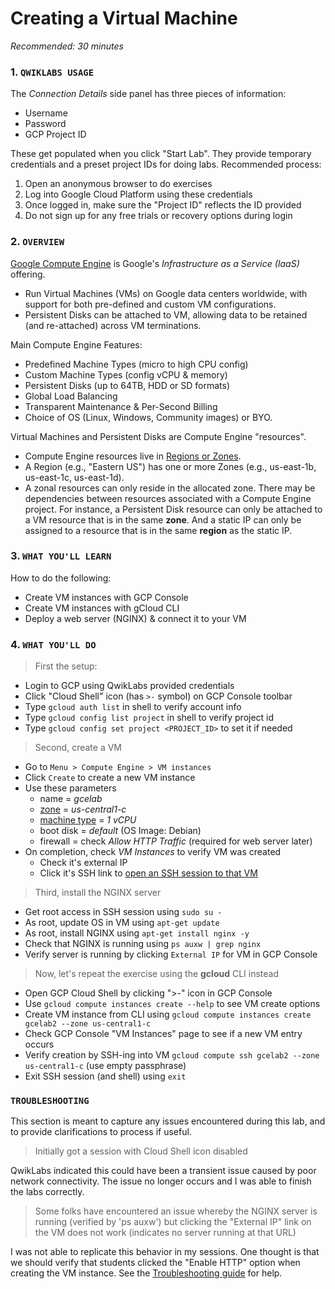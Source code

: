 # Creating a Virtual Machine

_Recommended: 30 minutes_

### 1. ```QWIKLABS USAGE```

The _Connection Details_ side panel has three pieces of information:
 
 - Username
 - Password
 - GCP Project ID

These get populated when you click "Start Lab". They provide temporary credentials and a preset project IDs for doing labs. Recommended process:

 1. Open an anonymous browser to do exercises
 2. Log into Google Cloud Platform using these credentials
 3. Once logged in, make sure the "Project ID" reflects the ID provided
 4. Do not sign up for any free trials or recovery options during login


### 2. ```OVERVIEW```

[Google Compute Engine](https://cloud.google.com/compute/) is Google's _Infrastructure as a Service (IaaS)_ offering. 

  * Run Virtual Machines (VMs) on Google data centers worldwide, with support for both pre-defined and custom VM configurations. 
  * Persistent Disks can be attached to VM, allowing data to be retained (and re-attached) across VM terminations.

Main Compute Engine Features:

 - Predefined Machine Types (micro to high CPU config)
 - Custom Machine Types (config vCPU & memory)
 - Persistent Disks (up to 64TB, HDD or SD formats)
 - Global Load Balancing
 - Transparent Maintenance & Per-Second Billing
 - Choice of OS (Linux, Windows, Community images) or BYO.
 
Virtual Machines and Persistent Disks are Compute Engine "resources". 

 * Compute Engine resources live in [Regions or Zones](https://cloud.google.com/compute/docs/zones). 
 * A Region (e.g., "Eastern US") has one or more Zones (e.g., us-east-1b, us-east-1c, us-east-1d). 
 * A zonal resources can only reside in the allocated zone. There may be dependencies between resources associated with a Compute Engine project. For instance, a Persistent Disk resource can only be attached to a VM resource that is in the same **zone**. And a static IP can only be assigned to a resource that is in the same **region** as the static IP.

### 3. ```WHAT YOU'LL LEARN```

How to do the following:

 - Create VM instances with GCP Console
 - Create VM instances with gCloud CLI
 - Deploy a web server (NGINX) & connect it to your VM

### 4. ```WHAT YOU'LL DO```

> First the setup:

 - Login to GCP using QwikLabs provided credentials
 - Click "Cloud Shell" icon (has `>-` symbol) on GCP Console toolbar 
 - Type ```gcloud auth list``` in shell to verify account info
 - Type ```gcloud config list project``` in shell to verify project id
 - Type ```gcloud config set project <PROJECT_ID>``` to set it if needed
 
> Second, create a VM

 - Go to ```Menu > Compute Engine > VM instances```
 - Click ```Create``` to create a new VM instance
 - Use these parameters
     + name = _gcelab_
     + [zone](https://cloud.google.com/compute/docs/zones) = _us-central1-c_
     + [machine type](https://cloud.google.com/compute/docs/machine-types) = _1 vCPU_
     + boot disk = _default_ (OS Image: Debian)
     + firewall = check _Allow HTTP Traffic_ (required for web server later)
 - On completion, check _VM Instances_ to verify VM was created
     + Check it's external IP
     + Click it's SSH link to [open an SSH session to that VM](https://cloud.google.com/compute/docs/instances/connecting-to-instance)

> Third, install the NGINX server

 - Get root access in SSH session using ```sudo su - ```
 - As root, update OS in VM using ```apt-get update```
 - As root, install NGINX using ```apt-get install nginx -y```
 - Check that NGINX is running using ```ps auxw | grep nginx```
 - Verify server is running by clicking ```External IP``` for VM in GCP Console

> Now, let's repeat the exercise using the **gcloud** CLI instead

 - Open GCP Cloud Shell by clicking ">-" icon in GCP Console
 - Use ```gcloud compute instances create --help``` to see VM create options
 - Create VM instance from CLI using ```gcloud compute instances create gcelab2 --zone us-central1-c``` 
 - Check GCP Console "VM Instances" page to see if a new VM entry occurs
 - Verify creation by SSH-ing into VM ```gcloud compute ssh gcelab2 --zone us-central1-c``` (use empty passphrase)
 - Exit SSH session (and shell) using ```exit```


### ```TROUBLESHOOTING```

This section is meant to capture any issues encountered during this lab, and to provide clarifications to process if useful.

> Initially got a session with Cloud Shell icon disabled

QwikLabs indicated this could have been a transient issue caused by poor network connectivity. The issue no longer occurs and I was able to finish the labs correctly.

> Some folks have encountered an issue whereby the NGINX server is running (verified by 'ps auxw') but clicking the "External IP" link on the VM does not work (indicates no server running at that URL)

I was not able to replicate this behavior in my sessions. One thought is that we should verify that students clicked the "Enable HTTP" option when creating the VM instance. See the [Troubleshooting guide](https://cloud.google.com/compute/docs/tutorials/basic-webserver-apache) for help.
